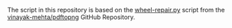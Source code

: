 The script in this repository is based on the [wheel-repair.py](https://github.com/vinayak-mehta/pdftopng/blob/main/scripts/wheel_repair.py) script from the [vinayak-mehta/pdftopng](https://github.com/vinayak-mehta/pdftopng/) GitHub Repository.
